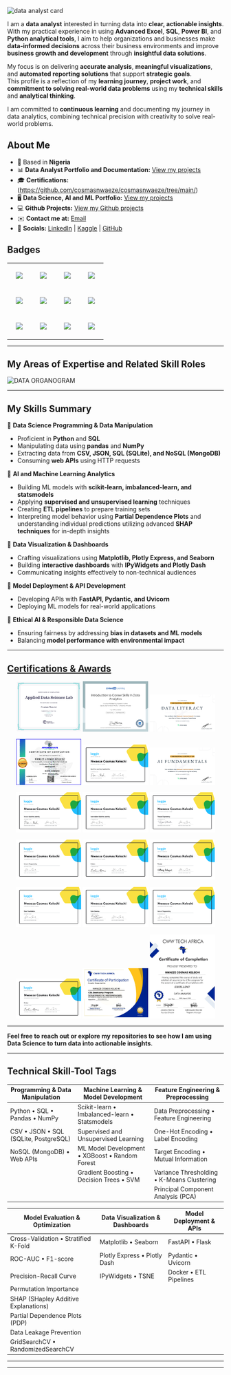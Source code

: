 ![data analyst card](https://github.com/user-attachments/assets/d2f50799-43ba-41f1-a7ac-e51536145370)

I am a **data analyst** interested in turning data into **clear, actionable insights**. With my practical experience in using **Advanced Excel**, **SQL**, **Power BI**, and **Python analytical tools**, I aim to help organizations and businesses make **data-informed decisions** across their business environments and improve **business growth and development** through **insightful data solutions**.

My focus is on delivering **accurate analysis**, **meaningful visualizations**, and **automated reporting solutions** that support **strategic goals**.  
This profile is a reflection of my **learning journey**, **project work**, and **commitment to solving real-world data problems** using my **technical skills** and **analytical thinking**.

I am committed to **continuous learning** and documenting my journey in data analytics, combining technical precision with creativity to solve real-world problems.

## About Me
- 📍 Based in **Nigeria**
- 📊  **Data Analyst Portfolio and Documentation:** [View my projects](https://www.datascienceportfol.io/cosmasnwaeze19)
- 🎓 **Certifications:** (https://github.com/cosmasnwaeze/cosmasnwaeze/tree/main/)
- 🖥️ **Data Science, AI and ML Portfolio:** [View my projects](https://www.datascienceportfol.io/cosmasnwaeze19)
- 💻 **Github Projects:** [View my Github projects](https://github.com/nwaezecosmas?tab=repositories)
- ✉️ **Contact me at:** [Email](cosmasnwaeze19@.com)
- 🔗 **Socials:** [LinkedIn](https://www.linkedin.com/in/nwaeze-cosmas/) | [Kaggle](https://www.kaggle.com/datarobotics) | [GitHub](https://github.com/nwaezecosmas)


## Badges  

<table style="width:100%; text-align:center;">
  <tr>
    <td width="25%" style="padding: 20px;">
      <img src="https://img.shields.io/badge/Python-blue?logo=python&logoColor=white" style="height:40px;">
    </td>
    <td width="25%" style="padding: 20px;">
      <img src="https://img.shields.io/badge/Power%20BI-yellow?logo=powerbi&logoColor=white" style="height:40px;">
    </td>
    <td width="25%" style="padding: 20px;">
      <img src="https://img.shields.io/badge/SQL-blue?logo=mysql&logoColor=white" style="height:40px;">
    </td>
    <td width="25%" style="padding: 20px;">
      <img src="https://img.shields.io/badge/Artificial%20Intelligence-purple?logo=openai&logoColor=white" style="height:40px;">
    </td>
  </tr>
  <tr>
    <td width="25%" style="padding: 20px;">
      <img src="https://img.shields.io/badge/Machine%20Learning-green?logo=scikit-learn&logoColor=white" style="height:40px;">
    </td>
    <td width="25%" style="padding: 20px;">
      <img src="https://img.shields.io/badge/Statistics-orange?logo=bar-chart&logoColor=white" style="height:40px;">
    </td>
    <td width="25%" style="padding: 20px;">
      <img src="https://img.shields.io/badge/Maths-red?logo=numpy&logoColor=white" style="height:40px;">
    </td>
    <td width="25%" style="padding: 20px;">
      <img src="https://img.shields.io/badge/Data%20Visualization-yellow?logo=tableau&logoColor=white" style="height:40px;">
    </td>
  </tr>
  <tr>
    <td width="25%" style="padding: 20px;">
      <img src="https://img.shields.io/badge/Domain%20Knowledge-lightblue?logo=knowledge&logoColor=white" style="height:40px;">
    </td>
    <td width="25%" style="padding: 20px;">
      <img src="https://img.shields.io/badge/Model%20Development-darkgreen?logo=tensorflow&logoColor=white" style="height:40px;">
    </td>
    <td width="25%" style="padding: 20px;">
      <img src="https://img.shields.io/badge/Big%20Data-darkblue?logo=apache-spark&logoColor=white" style="height:40px;">
    </td>
    <td width="25%" style="padding: 20px;">
      <img src="https://img.shields.io/badge/API%20%2F%20Database-darkblue?logo=fastapi&logoColor=white" style="height:40px;">
    </td>
  </tr>
</table>

---

##  My Areas of Expertise and Related Skill Roles

![DATA ORGANOGRAM](https://github.com/user-attachments/assets/8817fd14-4a87-4e4b-87f2-b9fb5704a2a1)

---

## My Skills Summary 

🔹 **Data Science Programming & Data Manipulation**  
- Proficient in **Python** and **SQL**  
- Manipulating data using **pandas** and **NumPy**  
- Extracting data from **CSV, JSON, SQL (SQLite), and NoSQL (MongoDB)**  
- Consuming **web APIs** using HTTP requests  

🔹 **AI and Machine Learning Analytics**  
- Building ML models with **scikit-learn, imbalanced-learn, and statsmodels**  
- Applying **supervised and unsupervised learning** techniques  
- Creating **ETL pipelines** to prepare training sets
- Interpreting model behavior using **Partial Dependence Plots** and understanding individual predictions utilizing advanced **SHAP techniques** for in-depth insights

🔹 **Data Visualization & Dashboards**  
- Crafting visualizations using **Matplotlib, Plotly Express, and Seaborn**  
- Building **interactive dashboards** with **IPyWidgets and Plotly Dash**  
- Communicating insights effectively to non-technical audiences  

🔹 **Model Deployment & API Development**  
- Developing APIs with **FastAPI, Pydantic, and Uvicorn**  
- Deploying ML models for real-world applications  

🔹 **Ethical AI & Responsible Data Science**  
- Ensuring fairness by addressing **bias in datasets and ML models**  
- Balancing **model performance with environmental impact**  

---

## [Certifications & Awards](https://github.com/cosmasnwaeze/cosmasnwaeze/tree/main/)

<p align="center">
  <img src="https://github.com/cosmasnwaeze/cosmasnwaeze/blob/main/WQU%20DS%20Cert.jpg" width="30%" alt="Certificate 1">
  <img src="https://github.com/cosmasnwaeze/cosmasnwaeze/blob/main/DA%20SKill.jpg" width="30%" alt="Certificate 2">
  <img src="https://github.com/cosmasnwaeze/cosmasnwaeze/blob/main/Data%20Literacy.jpg" width="30%" alt="Certificate 3">
</p>

<p align="center">
  <img src="https://github.com/cosmasnwaeze/cosmasnwaeze/blob/main/DS%20AI%20Tech%20Cert.png" width="30%" alt="Certificate 4">
  <img src="https://github.com/cosmasnwaeze/cosmasnwaeze/blob/main/Nwaeze%20Cosmas%20Kelechi%20-%20Machine%20Learning%20Explainability.png" width="30%" alt="Certificate 5">
  <img src="https://github.com/cosmasnwaeze/cosmasnwaeze/blob/main/AI%20Fund%20Cert.jpg" width="30%" alt="Certificate 6">
</p>

<p align="center">
  <img src="https://github.com/cosmasnwaeze/cosmasnwaeze/blob/main/Nwaeze%20Cosmas%20Kelechi%20-%20Intro%20to%20Machine%20Learning.png" width="30%" alt="Certificate 7">
  <img src="https://github.com/cosmasnwaeze/cosmasnwaeze/blob/main/Nwaeze%20Cosmas%20Kelechi%20-%20Intermediate%20Machine%20Learning.png" width="30%" alt="Certificate 8">
  <img src="https://github.com/cosmasnwaeze/cosmasnwaeze/blob/main/Nwaeze%20Cosmas%20Kelechi%20-%20Feature%20Engineering.png" width="30%" alt="Certificate 9">
</p>

<p align="center">
  <img src="https://github.com/cosmasnwaeze/cosmasnwaeze/blob/main/Nwaeze%20Cosmas%20Kelechi%20-%20Intro%20to%20Programming.png" width="30%" alt="Certificate 10">
  <img src="https://github.com/cosmasnwaeze/cosmasnwaeze/blob/main/Nwaeze%20Cosmas%20Kelechi%20-%20Python.png" width="30%" alt="Certificate 11">
  <img src="https://github.com/cosmasnwaeze/cosmasnwaeze/blob/main/Nwaeze%20Cosmas%20Kelechi%20-%20Pandas.png" width="30%" alt="Certificate 12">
</p>

<p align="center">
  <img src="https://github.com/cosmasnwaeze/cosmasnwaeze/blob/main/Nwaeze%20Cosmas%20Kelechi%20-%20Data%20Visualization.png" width="30%" alt="Certificate 13">
  <img src="https://github.com/cosmasnwaeze/cosmasnwaeze/blob/main/Nwaeze%20Cosmas%20Kelechi%20-%20Data%20Cleaning.png" width="30%" alt="Certificate 14">
  <img src="https://github.com/cosmasnwaeze/cosmasnwaeze/blob/main/Nwaeze%20Cosmas%20Kelechi%20-%20Intro%20to%20Programming.png" width="30%" alt="Certificate 15">
</p>

<p align="center">
  <img src="https://github.com/cosmasnwaeze/cosmasnwaeze/blob/main/Nwaeze%20Cosmas%20Kelechi%20-%20Python.png" width="30%" alt="Certificate 16">
  <img src="https://github.com/cosmasnwaeze/cosmasnwaeze/blob/main/CTA%20Bootcamp.jpg" width="30%" alt="Certificate 17">
  <img src="https://github.com/cosmasnwaeze/cosmasnwaeze/blob/main/CWW%20DA%20Cert.jpg" width="30%" alt="Certificate 19">
</p>

---

**Feel free to reach out or explore my repositories to see how I am using Data Science to turn data into actionable insights**.

---

## Technical Skill-Tool Tags   

|  Programming & Data Manipulation |  Machine Learning & Model Development |  Feature Engineering & Preprocessing |
|-----------------------------------|-----------------------------------|--------------------------------|
| Python • SQL • Pandas • NumPy | Scikit-learn • Imbalanced-learn • Statsmodels | Data Preprocessing • Feature Engineering |
| CSV • JSON • SQL (SQLite, PostgreSQL) | Supervised and Unsupervised Learning | One-Hot Encoding • Label Encoding |
| NoSQL (MongoDB) • Web APIs | ML Model Development • XGBoost • Random Forest | Target Encoding • Mutual Information |
|  | Gradient Boosting • Decision Trees • SVM | Variance Thresholding • K-Means Clustering |
|  |  | Principal Component Analysis (PCA) |

|  Model Evaluation & Optimization |  Data Visualization & Dashboards |  Model Deployment & APIs |
|-----------------------------------|-----------------------------------|------------------------------|
| Cross-Validation • Stratified K-Fold | Matplotlib • Seaborn | FastAPI • Flask |
| ROC-AUC • F1-score | Plotly Express • Plotly Dash | Pydantic • Uvicorn |
| Precision-Recall Curve | IPyWidgets • TSNE | Docker • ETL Pipelines |
| Permutation Importance |  |  |
| SHAP (SHapley Additive Explanations) |  |  |
| Partial Dependence Plots (PDP) |  |  |
| Data Leakage Prevention |  |  |
| GridSearchCV • RandomizedSearchCV |  |  |

---

---
